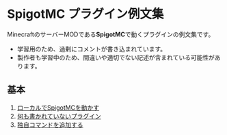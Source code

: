 # SpigotMC プラグイン例文集

MinecraftのサーバーMODである**SpigotMC**で動くプラグインの例文集です。


* 学習用のため、過剰にコメントが書き込まれています。
* 製作者も学習中のため、間違いや適切でない記述が含まれている可能性があります。


## 基本

1. [ローカルでSpigotMCを動かす](local-server)
2. [何も書かれていないプラグイン](blank-plugin)
3. [独自コマンドを追加する](create-slash-command)

